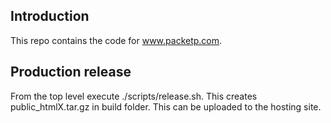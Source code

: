 ## Introduction

This repo contains the code for www.packetp.com. 

## Production release

From the top level execute ./scripts/release.sh. This creates public_htmlX.tar.gz in build folder. This can be uploaded to the hosting site.
